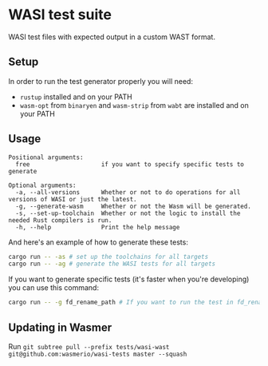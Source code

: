 # WASI test suite

WASI test files with expected output in a custom WAST format.

## Setup

In order to run the test generator properly you will need:

- `rustup` installed and on your PATH
- `wasm-opt` from `binaryen` and `wasm-strip` from `wabt` are installed and on your PATH

## Usage

```
Positional arguments:
  free                    if you want to specify specific tests to generate

Optional arguments:
  -a, --all-versions      Whether or not to do operations for all versions of WASI or just the latest.
  -g, --generate-wasm     Whether or not the Wasm will be generated.
  -s, --set-up-toolchain  Whether or not the logic to install the needed Rust compilers is run.
  -h, --help              Print the help message
```

And here's an example of how to generate these tests:

```bash
cargo run -- -as # set up the toolchains for all targets
cargo run -- -ag # generate the WASI tests for all targets
```

If you want to generate specific tests (it's faster when you're developing) you can use this command:

```bash
cargo run -- -g fd_rename_path # If you want to run the test in fd_rename_path.rs
```

## Updating in Wasmer

Run
`git subtree pull --prefix tests/wasi-wast git@github.com:wasmerio/wasi-tests master --squash`
